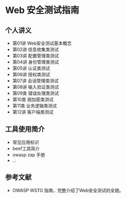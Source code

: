 # Web 安全测试指南

## 个人讲义

- 第01讲 Web安全测试基本概念
- 第02讲 信息收集类测试
- 第03讲 配置管理类测试
- 第04讲 身份管理类测试
- 第05讲 认证类测试
- 第06讲 授权类测试
- 第07讲 会话管理类测试
- 第08讲 输入验证类测试
- 第09类 错误处理类测试
- 第10类 弱加密类测试
- 第11类 业务逻辑类测试
- 第12讲 客户端类测试

## 工具使用简介

- 常见应用标识
- beef工具简介
- owasp zap 手册
- ...



## 参考文献
- OWASP WSTG 指南，完整介绍了Web安全测试的全貌。
